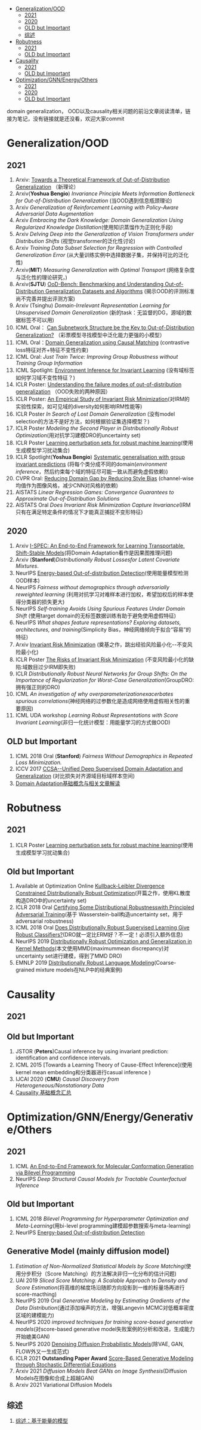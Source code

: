 * [Generalization/OOD](#generalizationood)
   * [2021](#2021)
   * [2020](#2020)
   * [OLD but Important](#old-but-important)
   * [综述](#综述)
* [Robutness](#robutness)
   * [2021](#2021-1)
   * [OLD but Important](#old-but-important-1)
* [Causality](#causality)
   * [2021](#2021-2)
   * [OLD but Important](#old-but-important-2)
* [Optimization/GNN/Energy/Others](#optimizationgnnothers)
   * [2021](#2021-3)
   * [2020](#2020-3)
   * [OLD but Important](#old-but-important-3)

domain generalization， OOD以及causality相关问题的前沿文章阅读清单，链接为笔记，没有链接就是还没看，欢迎大家commit

# Generalization/OOD
## 2021
1. Arxiv: [Towards a Theoretical Framework of Out-of-Distribution Generalization](https://zhuanlan.zhihu.com/p/382608823) （新理论）
2. Arxiv(**Yoshua Bengio**) _Invariance Principle Meets Information Bottleneck for Out-of-Distribution Generalization_ (当OOD遇到信息瓶颈理论)
3. Arxiv _Generalization of Reinforcement Learning with Policy-Aware Adversarial Data Augmentation_
4. Arxiv _Embracing the Dark Knowledge: Domain Generalization Using Regularized Knowledge Distillation_(使用知识蒸馏作为正则化手段)
5. Arxiv _Delving Deep into the Generalization of Vision Transformers under Distribution Shifts_ (视觉transformer的泛化性讨论)
6. Arxiv _Training Data Subset Selection for Regression with Controlled Generalization Error_ (从大量训练实例中选择数据子集，并保持可比的泛化性)
7. Arxiv(**MIT**) _Measuring Generalization with Optimal Transport_ (网络复杂度与泛化性的理论研究，)
8. Arxiv(**SJTU**) [OoD-Bench: Benchmarking and Understanding Out-of-Distribution Generalization Datasets and Algorithms](https://view.inews.qq.com/a/20210615A04V1C00?tbkt=B1&uid=) (揭示OOD的评测标准尚不完善并提出评测方案)
9. Arxiv (Tsinghu) _Domain-Irrelevant Representation Learning for Unsupervised Domain Generalization_ (新的task：无监督的DG，源域的数据标签不可以用)
10. ICML Oral： [Can Subnetwork Structure be the Key to Out-of-Distribution Generalization?](https://zhuanlan.zhihu.com/p/382608823) （彩票模型寻找模型中泛化能力更强的小模型）
11. ICML Oral：[Domain Generalization using Causal Matching](https://zhuanlan.zhihu.com/p/382608823) (contrastive loss特征对齐+特征不变性约束)
12. ICML Oral: _Just Train Twice: Improving Group Robustness without Training Group Information_
13. ICML Spotlight: [Environment Inference for Invariant Learning](https://zhuanlan.zhihu.com/p/382608823) (没有域标签如何学习域不变性特征？)
14. ICLR Poster: [Understanding the failure modes of out-of-distribution generalization](https://zhuanlan.zhihu.com/p/382608823) （OOD失败的两种原因）
15. ICLR Poster: [An Empirical Study of Invariant Risk Minimization](https://openreview.net/forum?id=jrA5GAccy_)(对IRM的实验性探索，如可见域的diversity如何影响IRM性能等)
16. ICLR Poster _In Search of Lost Domain Generalization_ (没有model selection的方法不是好方法，如何根据验证集选择模型？)
17. ICLR Poster _Modeling the Second Player in Distributionally Robust Optimization_(用对抗学习建模DRO的uncertainty set)
18. ICLR Poster [Learning perturbation sets for robust machine learning](https://zhuanlan.zhihu.com/p/391235069)(使用生成模型学习扰动集合)
19. ICLR Spotlight(**Yoshua Bengio**) [Systematic generalisation with group invariant predictions](https://zhuanlan.zhihu.com/p/382608823) (将每个类分成不同的domain(_environment inference_，然后约束每个域的特征尽可能一致从而避免虚假依赖))
20. CVPR Oral: [Reducing Domain Gap by Reducing Style Bias](https://zhuanlan.zhihu.com/p/382608823) (channel-wise 均值作为图像风格，减少CNN对风格的依赖)
21. AISTATS _Linear Regression Games: Convergence Guarantees to Approximate Out-of-Distribution Solutions_
22. AISTATS Oral _Does Invariant Risk Minimization Capture Invariance_(IRM只有在满足特定条件的情况下才能真正捕捉不变形特征)

## 2020
1. Arxiv [I-SPEC: An End-to-End Framework for Learning Transportable, Shift-Stable Models](https://zhuanlan.zhihu.com/p/288980706)(将Domain Adaptation看作是因果图推理问题)
2. Arxiv (**Stanford**)_Distributionally Robust Lossesfor Latent Covariate Mixtures_.
3. NeurIPS [Energy-based Out-of-distribution Detection](https://zhuanlan.zhihu.com/p/343678039)(使用能量模型检测OOD样本)
4. NeurIPS _Fairness without demographics through adversarially reweighted learning_ (利用对抗学习对难样本进行加权，希望加权后的样本使得分类器的损失更大)
5. NeurIPS _Self-training Avoids Using Spurious Features Under Domain Shift_ (使用target domain的无标签数据训练有助于避免使用虚假特征)
6. NeurIPS _What shapes feature representations? Exploring datasets, architectures, and training_(Simplicity Bias，神经网络倾向于拟合“容易”的特征)
7. Arxiv [Invariant Risk Minimization](https://zhuanlan.zhihu.com/p/273209891) (奠基之作，跳出经验风险最小化--不变风险最小化)
8. ICLR Poster [The Risks of Invariant Risk Minimization](https://zhuanlan.zhihu.com/p/273209891) (不变风险最小化的缺陷:域数目过少IRM即失败)
9. ICLR _Distributionally Robust Neural Networks for Group Shifts: On the Importance of Regularization for Worst-Case Generalization_(GroupDRO: 拥有强正则的DRO)
10. ICML _An investigation of why overparameterizationexacerbates spurious correlations_(神经网络的过参数化是造成网络使用虚假相关性的重要原因)
11. ICML UDA workshop _Learning Robust Representations with Score Invariant Learning_(非归一化统计模型：用能量学习的方式做OOD)

## OLD but Important
1. ICML 2018 Oral (**Stanford**) _Fairness Without Demographics in Repeated Loss Minimization._
2. ICCV 2017 [CCSA--Unified Deep Supervised Domain Adaptation and Generalization](https://blog.csdn.net/Adupanfei/article/details/85165667) (对比损失对齐源域目标域样本空间)
3. [Domain Adaptation基础概念与相关文章解读](https://zhuanlan.zhihu.com/p/272508224)

# Robutness

## 2021
1. ICLR Poster [Learning perturbation sets for robust machine learning](https://zhuanlan.zhihu.com/p/391235069)(使用生成模型学习扰动集合)

## Old but Important
1. Available at Optimization Online [Kullback-Leibler Divergence Constrained Distributionally Robust Optimization](https://zhuanlan.zhihu.com/p/381176721)(开篇之作，使用KL散度构造DRO中的uncertainty set)
2. ICLR 2018 Oral [Certifying Some Distributional Robustnesswith Principled Adversarial Training](https://zhuanlan.zhihu.com/p/381176721)(基于 Wasserstein-ball构造uncertainty set，用于adversarial robustness)
3. ICML 2018 Oral [Does Distributionally Robust Supervised Learning Give Robust Classifiers?](https://zhuanlan.zhihu.com/p/381176721)(DRO就一定比ERM好？不一定！必须引入额外信息)
4. NeurIPS 2019 [Distributionally Robust Optimization and Generalization in Kernel Methods](https://zhuanlan.zhihu.com/p/381176721)(本文使用MMD(maximummean discrepancy)对uncertainty set进行建模，得到了MMD DRO)
5. EMNLP 2019 [Distributionally Robust Language Modeling](https://zhuanlan.zhihu.com/p/381176721)(Coarse-grained mixture models在NLP中的经典案例)


# Causality

## 2021

## Old but Important
1. JSTOR (**Peters**)Causal inference by using invariant prediction: identification and confidence intervals.
2. ICML 2015 [Towards a Learning Theory of Cause-Effect Inference](使用kernel mean embedding和分类器进行casual inference                  )
3. IJCAI 2020 (**CMU**) _Causal Discovery from Heterogeneous/Nonstationary Data_
4. [Causality 基础概念汇总](https://zhuanlan.zhihu.com/p/269625734)

# Optimization/GNN/Energy/Generative/Others

## 2021 
1. ICML [An End-to-End Framework for Molecular Conformation Generation via Bilevel Programming](https://zhuanlan.zhihu.com/p/390808626)
2. NeurIPS _Deep Structural Causal Models for Tractable Counterfactual Inference_


## Old but Important
1. ICML 2018 _Bilevel Programming for Hyperparameter Optimization and Meta-Learning_(用bi-level programming建模超参数搜索与meta-learning)
2. NeurIPS [Energy-based Out-of-distribution Detection](https://zhuanlan.zhihu.com/p/343678039)


## Generative Model (mainly diffusion model)
1. _Estimation of Non-Normalized Statistical Models by Score Matching_(使用分步积分（Score Matching）的方法解决非归一化分布的估计问题)
2. UAI 2019 _Sliced Score Matching: A Scalable Approach to Density and Score Estimation_(将高维的梯度场沿随即方向投影到一维的标量场再进行score-macthing) 
3. NeurIPS 2019 Oral _Generative Modeling by Estimating Gradients of the Data Distribution_(通过添加噪声的方法，增强Langevin MCMC对低概率密度区域的建模能力)
4. NeurIPS 2020 _improved techniques for training score-based generative models_(对score-based generative model失败案例的分析和改进，生成能力开始媲美GAN)
6. NeurIPS 2020 [Denoising Diffusion Probabilistic Models](https://zhuanlan.zhihu.com/p/366004028)(除VAE, GAN, FLOW外又一生成范式)
7. ICLR 2021 **Outstanding Paper Award** [Score-Based Generative Modeling through Stochastic Differential Equations](http://yang-song.github.io/blog/2021/score/)
8. Arxiv 2021 _Diffusion Models Beat GANs on Image Synthesis_(Diffusion Models在图像和合成上超越GAN) 
10. Arxiv 2021 Variational Diffusion Models

## 综述
1. [综述：基于能量的模型](https://zhuanlan.zhihu.com/p/343529491)
